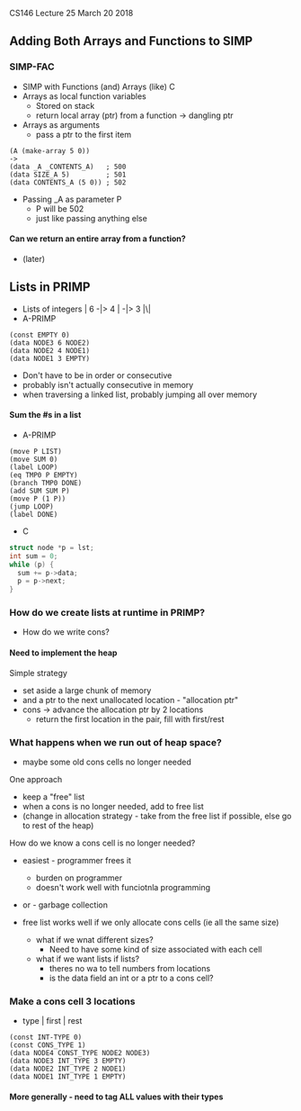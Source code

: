 CS146 Lecture 25 March 20 2018

## Adding Both Arrays and Functions to SIMP

### SIMP-FAC
- SIMP with Functions (and) Arrays (like) C
- Arrays as local function variables
  - Stored on stack
  - return local array (ptr) from a function -> dangling ptr
- Arrays as arguments
  - pass a ptr to the first item

```
(A (make-array 5 0))
->
(data _A _CONTENTS_A)   ; 500
(data SIZE_A 5)         ; 501
(data CONTENTS_A (5 0)) ; 502
```
- Passing \_A as parameter P
  - P will be 502
  - just like passing anything else

#### Can we return an entire array from a function?
- (later)

## Lists in PRIMP
- Lists of integers | 6 -|> 4 | -|> 3 |\\|
- A-PRIMP

```
(const EMPTY 0)
(data NODE3 6 NODE2)
(data NODE2 4 NODE1)
(data NODE1 3 EMPTY)
```
- Don't have to be in order or consecutive
- probably isn't actually consecutive in memory
- when traversing a linked list, probably jumping all over memory

#### Sum the #s in a list
- A-PRIMP

```
(move P LIST)
(move SUM 0)
(label LOOP)
(eq TMP0 P EMPTY)
(branch TMP0 DONE)
(add SUM SUM P)
(move P (1 P))
(jump LOOP)
(label DONE)
```
- C

```C
struct node *p = lst;
int sum = 0;
while (p) {
  sum += p->data;
  p = p->next;
}
```

### How do we create lists at runtime in PRIMP?
- How do we write cons?

#### Need to implement the heap
Simple strategy
- set aside a large chunk of memory
- and a ptr to the next unallocated location - "allocation ptr"
- cons -> advance the allocation ptr by 2 locations
  - return  the first location in the pair, fill with first/rest

### What happens when we run out of heap space?
- maybe some old cons cells no longer needed

One approach
- keep a "free" list
- when a cons is no longer needed, add to free list
- (change in allocation strategy - take from the free list if possible, else go to rest of the heap)

How do we know a cons cell is no longer needed?
- easiest - programmer frees it
  - burden on programmer
  - doesn't work well with funciotnla programming
- or - garbage collection

- free list works well if we only allocate cons cells (ie all the same size)
  - what if we wnat different sizes?
    - Need to have some kind of size associated with each cell
  - what if we want lists if lists?
    - theres no wa to tell numbers from locations
    - is the data field an int or a ptr to a cons cell?

### Make a cons cell 3 locations
- type | first | rest

```
(const INT-TYPE 0)
(const CONS_TYPE 1)
(data NODE4 CONST_TYPE NODE2 NODE3)
(data NODE3 INT_TYPE 3 EMPTY)
(data NODE2 INT_TYPE 2 NODE1)
(data NODE1 INT_TYPE 1 EMPTY)
```

#### More generally - need to tag ALL values with their types
